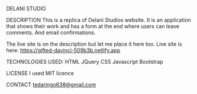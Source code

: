  DELANI STUDIO

DESCRIPTION
This is a replica of Delani Studios website. It is an application that shows their work and has a form at the end where users can leave comments. And email confirmations.

The live site is on the description but let me place it here too. 
Live site is here: https://gifted-davinci-509b3b.netlify.app

TECHNOLOGIES USED:
HTML
JQuery
CSS
Javascript
Bootstrap

LICENSE
I used MIT licence

CONTACT
tedaringo638@gmail.com
